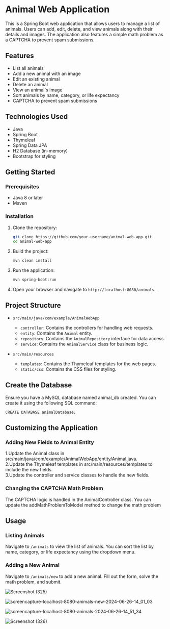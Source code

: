 # Animal Web Application

This is a Spring Boot web application that allows users to manage a list of animals. Users can add, edit, delete, and view animals along with their details and images. The application also features a simple math problem as a CAPTCHA to prevent spam submissions.

## Features

- List all animals
- Add a new animal with an image
- Edit an existing animal
- Delete an animal
- View an animal's image
- Sort animals by name, category, or life expectancy
- CAPTCHA to prevent spam submissions

## Technologies Used

- Java
- Spring Boot
- Thymeleaf
- Spring Data JPA
- H2 Database (in-memory)
- Bootstrap for styling

## Getting Started

### Prerequisites

- Java 8 or later
- Maven

### Installation

1. Clone the repository:

    ```bash
    git clone https://github.com/your-username/animal-web-app.git
    cd animal-web-app
    ```

2. Build the project:

    ```bash
    mvn clean install
    ```

3. Run the application:

    ```bash
    mvn spring-boot:run
    ```

4. Open your browser and navigate to `http://localhost:8080/animals`.

## Project Structure

- `src/main/java/com/example/AnimalWebApp`
  - `controller`: Contains the controllers for handling web requests.
  - `entity`: Contains the `Animal` entity.
  - `repository`: Contains the `AnimalRepository` interface for data access.
  - `service`: Contains the `AnimalService` class for business logic.

- `src/main/resources`
  - `templates`: Contains the Thymeleaf templates for the web pages.
  - `static/css`: Contains the CSS files for styling.
 
## Create the Database
Ensure you have a MySQL database named animal_db created. You can create it using the following SQL command:
```
CREATE DATABASE animalDatabase;
```
## Customizing the Application
### Adding New Fields to Animal Entity
1.Update the Animal class in src/main/java/com/example/AnimalWebApp/entity/Animal.java.  
2.Update the Thymeleaf templates in src/main/resources/templates to include the new fields.  
3.Update the controller and service classes to handle the new fields. 

### Changing the CAPTCHA Math Problem
The CAPTCHA logic is handled in the AnimalController class. You can update the addMathProblemToModel method to change the math problem

## Usage

### Listing Animals

Navigate to `/animals` to view the list of animals. You can sort the list by name, category, or life expectancy using the dropdown menu.

### Adding a New Animal

Navigate to `/animals/new` to add a new animal. Fill out the form, solve the math problem, and submit.


![Screenshot (325)](https://github.com/poojatajane18/AnimalWebApp/assets/92642653/37b7fd9a-72f1-460f-8302-115ff1e1391e)

![screencapture-localhost-8080-animals-new-2024-06-26-14_01_03](https://github.com/poojatajane18/AnimalWebApp/assets/92642653/87ef547b-4cfc-45f3-aaeb-0d3ccf4e0142)

![screencapture-localhost-8080-animals-2024-06-26-14_51_34](https://github.com/poojatajane18/AnimalWebApp/assets/92642653/1902ac69-19f7-43dc-888c-4a8824754413)

![Screenshot (326)](https://github.com/poojatajane18/AnimalWebApp/assets/92642653/35379dc3-83d5-4554-9b6b-2efdd289ee06)
